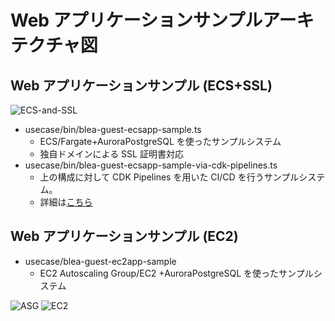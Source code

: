 # Web アプリケーションサンプルアーキテクチャ図

## Web アプリケーションサンプル (ECS+SSL)

![ECS-and-SSL](../../doc/images/BLEA-GuestSampleWebECSSSL.png)

- usecase/bin/blea-guest-ecsapp-sample.ts
  - ECS/Fargate+AuroraPostgreSQL を使ったサンプルシステム
  - 独自ドメインによる SSL 証明書対応
- usecase/bin/blea-guest-ecsapp-sample-via-cdk-pipelines.ts
  - 上の構成に対して CDK Pipelines を用いた CI/CD を行うサンプルシステム。
  - 詳細は[こちら](../../doc/PipelineDeployment_ja.md)

## Web アプリケーションサンプル (EC2)

- usecase/blea-guest-ec2app-sample
  - EC2 Autoscaling Group/EC2 +AuroraPostgreSQL を使ったサンプルシステム

![ASG](../../doc/images/BLEA-GuestSampleWebASG.png)
![EC2](../../doc/images/BLEA-GuestSampleWebEC2.png)
